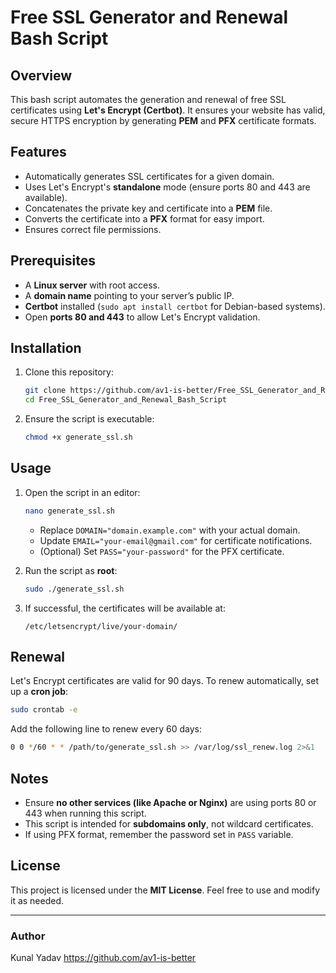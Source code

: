 # Free SSL Generator and Renewal Bash Script

## Overview

This bash script automates the generation and renewal of free SSL certificates using **Let's Encrypt (Certbot)**. It ensures your website has valid, secure HTTPS encryption by generating **PEM** and **PFX** certificate formats.

## Features

- Automatically generates SSL certificates for a given domain.
- Uses Let's Encrypt's **standalone** mode (ensure ports 80 and 443 are available).
- Concatenates the private key and certificate into a **PEM** file.
- Converts the certificate into a **PFX** format for easy import.
- Ensures correct file permissions.

## Prerequisites

- A **Linux server** with root access.
- A **domain name** pointing to your server’s public IP.
- **Certbot** installed (`sudo apt install certbot` for Debian-based systems).
- Open **ports 80 and 443** to allow Let's Encrypt validation.

## Installation

1. Clone this repository:
   ```bash
   git clone https://github.com/av1-is-better/Free_SSL_Generator_and_Renewal_Bash_Script.git
   cd Free_SSL_Generator_and_Renewal_Bash_Script
   ```

2. Ensure the script is executable:
   ```bash
   chmod +x generate_ssl.sh
   ```

## Usage

1. Open the script in an editor:
   ```bash
   nano generate_ssl.sh
   ```
   - Replace `DOMAIN="domain.example.com"` with your actual domain.
   - Update `EMAIL="your-email@gmail.com"` for certificate notifications.
   - (Optional) Set `PASS="your-password"` for the PFX certificate.

2. Run the script as **root**:
   ```bash
   sudo ./generate_ssl.sh
   ```

3. If successful, the certificates will be available at:
   ```
   /etc/letsencrypt/live/your-domain/
   ```

## Renewal

Let's Encrypt certificates are valid for 90 days. To renew automatically, set up a **cron job**:
```bash
sudo crontab -e
```
Add the following line to renew every 60 days:
```bash
0 0 */60 * * /path/to/generate_ssl.sh >> /var/log/ssl_renew.log 2>&1
```

## Notes

- Ensure **no other services (like Apache or Nginx)** are using ports 80 or 443 when running this script.
- This script is intended for **subdomains only**, not wildcard certificates.
- If using PFX format, remember the password set in `PASS` variable.

## License

This project is licensed under the **MIT License**. Feel free to use and modify it as needed.

---

### Author

Kunal Yadav
https://github.com/av1-is-better  